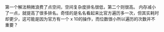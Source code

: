 第一个解法稍微浪费了点空间，空间复杂度排名很低，第二个则很高。
内存减小了一点，就提高了很多排名。奇怪的是名名看起来比官方遍历多一次，但其实耗时却更少，这可能是因为官方有一个 x 10的操作，而位数很小所以遍历的次数并不重要？